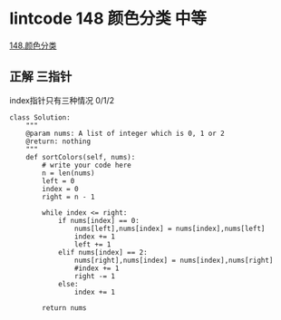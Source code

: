 # lintcode 148 颜色分类 中等
[148.颜色分类](https://www.lintcode.com/problem/sort-colors/description)
## 正解 三指针
index指针只有三种情况 0/1/2

```
class Solution:
    """
    @param nums: A list of integer which is 0, 1 or 2 
    @return: nothing
    """
    def sortColors(self, nums):
        # write your code here
        n = len(nums)
        left = 0
        index = 0
        right = n - 1
        
        while index <= right:
            if nums[index] == 0:
                nums[left],nums[index] = nums[index],nums[left]
                index += 1 
                left += 1
            elif nums[index] == 2:
                nums[right],nums[index] = nums[index],nums[right]
                #index += 1 
                right -= 1
            else:
                index += 1
            
        return nums
  ```
  
